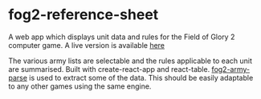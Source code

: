 # fog2-reference-sheet

A web app which displays unit data and rules for the Field of Glory 2 computer game. A live version is available [here](http://fog2.lawrie.scot/)

The various army lists are selectable and the rules applicable to each unit are summarised. Built with create-react-app and react-table. [fog2-army-parse](https://github.com/lawrie-sm/fog2-army-parse) is used to extract some of the data. This should be easily adaptable to any other games using the same engine.
